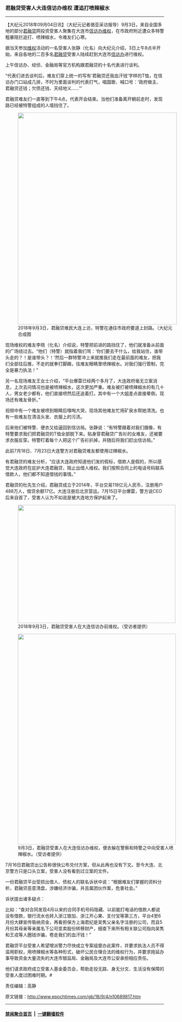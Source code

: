 ### 君融贷受害人大连信访办维权 遭追打喷辣椒水
------------------------

<p>【大纪元2018年09月04日讯】<span class="s1">（大纪元记者骆亚采访报导）</span><span class="s3">9</span><span class="s1">月</span><span class="s3">3</span><span class="s1">日，来自全国多地的部分<a href="http://www.epochtimes.com/gb/tag/%E5%90%9B%E8%9E%8D%E8%B4%B7.html">君融贷</a>网投资受害人聚集在大连市<a href="http://www.epochtimes.com/gb/tag/%E4%BF%A1%E8%AE%BF%E5%8A%9E.html">信访办</a><a href="http://www.epochtimes.com/gb/tag/%E7%BB%B4%E6%9D%83.html">维权</a>，在市政府附近遭众多特警粗暴阻拦追打、喷辣椒水，令难友们心寒。</span></p>
<p class="p3"><span class="s1">据当天参加<a href="http://www.epochtimes.com/gb/tag/%E7%BB%B4%E6%9D%83.html">维权</a>活动的一名受害人张静（化名）向大纪元介绍，</span><span class="s3">3</span><span class="s1">日上午</span><span class="s3">8</span><span class="s1">点半开始，来自各地的二百多名<a href="http://www.epochtimes.com/gb/tag/%E5%90%9B%E8%9E%8D%E8%B4%B7.html">君融贷</a>受害人陆续赶到大连市<a href="http://www.epochtimes.com/gb/tag/%E4%BF%A1%E8%AE%BF%E5%8A%9E.html">信访办</a>进行维权。</span></p>
<p class="p3"><span class="s1">上午信访办、经侦、金融局等官方机构跟君融贷的十名代表进行谈判。</span></p>
<p class="p3"><span class="s1">“代表们进去谈判后，难友们穿上统一的写有‘君融贷还我血汗钱’字样的</span><span class="s3">T</span><span class="s1">恤，在信访办门口站成几排，不时为里面谈判的代表打气，唱国歌、喊口号：‘政府做主、君融贷还钱；欠债还钱、天经地义</span><span class="s3">&#8230;&#8230;’</span><span class="s1">”</span></p>
<p class="p3"><div class="video_fit_container"><script data-ratio="56.25%" src="//www.youmaker.com/2018/0904/e5cdaa34-1fe6-4cfc-6a6e-4ad88b631551?r=16x9&amp;s=960x544&api=2&url=http%3A%2F%2Fwww.epochtimes.com%2Fgb%2F18%2F9%2F4%2Fn10689817.htm"></script></div></p>
<p class="p6"><span class="s1">君融贷难友们一直等到下午</span><span class="s4">4</span><span class="s1">点，代表开会结束。当他们准备离开朝前走时，发现路已经被特警组成的人墙挡住了。</span></p>
<figure id="attachment_10690581" style="width: 504px" class="wp-caption aligncenter"><a href="http://i.epochtimes.com/assets/uploads/2018/09/866176442f4b5636ba968e4ed2c8ed8d.jpg"><img class=" wp-image-10690581" src="http://i.epochtimes.com/assets/uploads/2018/09/866176442f4b5636ba968e4ed2c8ed8d.jpg" alt="" width="504" height="672" /></a><figcaption class="wp-caption-text">2018年9月3日，君融贷难民大连上访，特警在通往市政府要道上封路。（大纪元合成图</figcaption></figure>
<p class="p6">现场维权的难友李晓（化名）介绍说，特警把前进的路挡住了，他们就准备从前面的广场绕过去。“他们（特警）就指着我们骂：‘你们要去干什么，给我站住，谁带头走的？！是谁带头？！’然后一群特警冲上来就推我们走在最前面的难友，把我们全部往后推，不走的就拳打脚踢，往难友眼睛里喷辣椒水。对我们强行管制，完全是暴力执法！”</p>
<p class="p6"><div class="video_fit_container"><script data-ratio="56.25%" src="//www.youmaker.com/2018/0904/7c4c40ed-caab-4b51-47d1-64cae98051f2?r=16x9&amp;s=944x540&api=2&url=http%3A%2F%2Fwww.epochtimes.com%2Fgb%2F18%2F9%2F4%2Fn10689817.htm"></script></div></p>
<p class="p6"><div class="video_fit_container"><script data-ratio="56.25%" src="//www.youmaker.com/2018/0904/a3cc6781-5b4f-4c1d-4d8b-34942e65ff61?r=16x9&amp;s=960x544&api=2&url=http%3A%2F%2Fwww.epochtimes.com%2Fgb%2F18%2F9%2F4%2Fn10689817.htm"></script></div></p>
<p class="p6"><span class="s1">另一名现场难友王女士介绍，“平台爆雷已经两</span><span class="s1">个多月了，大连政府毫无立案消息，上次去问情况也是被喷辣椒水，这次更加严重。难友被打被喷辣椒水的有几十人，男女老少都有，他们直接喷然后还追着打。其中有一个大姐差点直接晕倒，现场还有难友骨折。”</span></p>
<p class="p6">视频中有一个难友被喷到眼睛后嚎啕大哭，现场其他难友忙用矿泉水帮她清洗。也有一些难友在清洁头发、衣服上的污渍。</p>
<p class="p6"><div class="video_fit_container"><script data-ratio="56.25%" src="//www.youmaker.com/2018/0904/d5d640d0-ebd5-4cdb-6513-2e6701ad6a2d?r=16x9&amp;s=944x540&api=2&url=http%3A%2F%2Fwww.epochtimes.com%2Fgb%2F18%2F9%2F4%2Fn10689817.htm"></script></div></p>
<p class="p6"><div class="video_fit_container"><script data-ratio="56.25%" src="//www.youmaker.com/2018/0904/5326263d-9429-4ba5-48e1-31b48f6aa26e?r=16x9&amp;s=944x540&api=2&url=http%3A%2F%2Fwww.epochtimes.com%2Fgb%2F18%2F9%2F4%2Fn10689817.htm"></script></div></p>
<p class="p6"><span class="s1">后来他们被特警、便衣又给逼回到信访局。张静说：“有特警跟着对我们摄像，有特警要求我们把君融贷的T恤全部脱下来。贴身穿君融贷广告衫的女难友，还被要求衣服反穿。特警盯着每个人把这个广告衫扒掉，并随后将我们赶出信访局。”</span></p>
<p class="p6"><span class="s1">此前</span><span class="s4">7</span><span class="s1">月</span><span class="s4">18</span><span class="s1">日、</span><span class="s4">7</span><span class="s1">月</span><span class="s4">23</span><span class="s1">日大连警方对君融贷难友都使用过辣椒水。</span></p>
<p class="p6"><span class="s1">有君融贷的难友分析，“应该大连政府知道他们发的假标，借款人是假的，所以感觉大连政府在庇护大连君融贷，阻止出借人维权。我们按照合同上的电话号码联系借款人，他们都不知道借钱的事情。”</span></p>
<p class="p3"><span class="s1">君融贷的杜先生介绍，君融贷成立于</span><span class="s3">2014</span><span class="s1">年，平台交易</span><span class="s3">118</span><span class="s1">亿元人民币，注册用户</span><span class="s3">488</span><span class="s1">万人，借贷余额</span><span class="s3">17</span><span class="s1">亿。大连注册后北京营运。</span><span class="s3">7</span><span class="s1">月</span><span class="s3">15</span><span class="s1">日平台爆雷，警方说</span><span class="s3">CEO后来</span><span class="s1">自首了，受害人认为不如说是被大连地方保护起来了。</span></p>
<figure id="attachment_10690591" style="width: 500px" class="wp-caption aligncenter"><a href="http://i.epochtimes.com/assets/uploads/2018/09/f41c80fb53d61e8403189e74b0b2ad27.jpg"><img class=" wp-image-10690591" src="http://i.epochtimes.com/assets/uploads/2018/09/f41c80fb53d61e8403189e74b0b2ad27.jpg" alt="" width="500" height="375" /></a><figcaption class="wp-caption-text">2018年9月3日，君融贷受害人在大连信访办前维权。（受访者提供）</figcaption></figure>
<figure id="attachment_10690594" style="width: 501px" class="wp-caption aligncenter"><a href="http://i.epochtimes.com/assets/uploads/2018/09/21be68d8e9e9205c2e04967238233501.jpg"><img class=" wp-image-10690594" src="http://i.epochtimes.com/assets/uploads/2018/09/21be68d8e9e9205c2e04967238233501.jpg" alt="" width="501" height="668" /></a><figcaption class="wp-caption-text">9月3日，君融贷受害人在大连信访办维权，便衣躲在警察和特警之中向受害人喷辣椒水。（受访者提供）</figcaption></figure>
<p class="p3"><span class="s3">7</span><span class="s1">月</span><span class="s3">16</span><span class="s1">日君融贷出公告称很快公布兑付方案，但从此再也没有下文。至今大连、北京警方只是口头立案，受害人没有看到过立案的文件。</span></p>
<p class="p3"><span class="s1">一份君融贷平台受损出借人、债权人的联名诉状<span class="s1">中说：“根据难友们掌握的</span><span class="s1">资料分析，君融贷恶意清盘，涉嫌经济诈骗，并且属团伙作案，危害社会。”</span></span></p>
<p class="p3"><span class="s1">诉状提出诸多疑点：</span></p>
<p class="p3"><span class="s1">比如：<span class="s1">“查对合同发现</span><span class="s5">4</span><span class="s1">月以来的合同手机号码隐藏、以前能打电话的借款人都说没有借款，银行流水也转入浙江银加、浙江开心果、支付宝等第三方，平台</span><span class="s5">4</span><span class="s6">至</span><span class="s5">6</span><span class="s1">月份大肆宣传吸纳资金，再看担保方上海</span><span class="s1">君纪是吴隽父亲名字注册的公司，而且</span><span class="s5">5</span><span class="s1">月份其母亲等亲属名下公司变卖股份转移财产，细查下来所有相关联公司指向吴隽和王戎等人圈钱诈骗，卷走我们的血汗钱！”</span></span></p>
<p class="p1"><span class="s1">君融贷平台受害人希望增派警力尽快成立专案组督办此案件，并要求执法人员不得滥用职权，用喷辣椒水等各种形式，破坏公民合理合法的维权行为，并要求拖延办事导致资金大量流失的大连市银监局、金融局及大连市公安承担相应责任。</span></p>
<p class="p3"><span class="s1">他们请求政府成立受害人基金委员会，帮助走投无路、身无分文、生活没有保障的受害人度过困难时期。#</span></p>
<p class="p3">责任编辑：高静</p>

原文链接：http://www.epochtimes.com/gb/18/9/4/n10689817.htm


------------------------
#### [禁闻聚合首页](https://github.com/gfw-breaker/banned-news/blob/master/README.md) &nbsp;|&nbsp;  [一键翻墙软件](https://github.com/gfw-breaker/nogfw/blob/master/README.md)